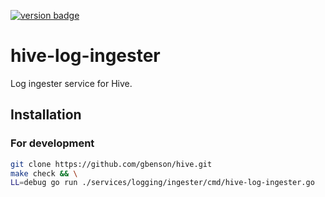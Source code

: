 [![version badge]](https://hub.docker.com/r/gbenson/hive-log-ingester)

[version badge]: https://img.shields.io/docker/v/gbenson/hive-log-ingester?color=limegreen

# hive-log-ingester

Log ingester service for Hive.

## Installation

### For development

```sh
git clone https://github.com/gbenson/hive.git
make check && \
LL=debug go run ./services/logging/ingester/cmd/hive-log-ingester.go
```
